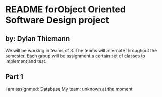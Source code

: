 README forObject Oriented Software Design project
===================

by: Dylan Thiemann
-------

We will be working in teams of 3. The teams will alternate throughout the semester. Each group will be assignment a certain set of classes to implement and test.

Part 1
------
I am assignmed: Database
My team: unknown at the moment
